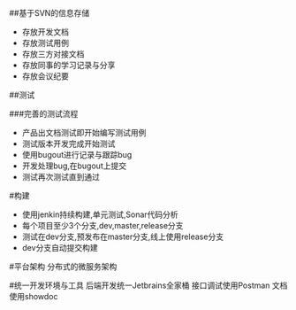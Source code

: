 <!--
author: Jimersy Lee
head: 
date: 2017-07-22
title: 我眼中规范的开发流程
tags: DEV,RULE
images: 
category: thoughts
status: publish
summary: 所谓没有规矩,不成方圆,就算是再小的团队,工作也需要规范的流程.
-->




##基于SVN的信息存储
- 存放开发文档
- 存放测试用例
- 存放三方对接文档
- 存放同事的学习记录与分享
- 存放会议纪要


##测试

###完善的测试流程

- 产品出文档测试即开始编写测试用例
- 测试版本开发完成开始测试
- 使用bugout进行记录与跟踪bug
- 开发处理bug,在bugout上提交
- 测试再次测试直到通过



#构建
- 使用jenkin持续构建,单元测试,Sonar代码分析
- 每个项目至少3个分支,dev,master,release分支
- 测试在dev分支,预发布在master分支,线上使用release分支
- dev分支自动提交构建

#平台架构
分布式的微服务架构

#统一开发环境与工具
后端开发统一Jetbrains全家桶
接口调试使用Postman
文档使用showdoc

